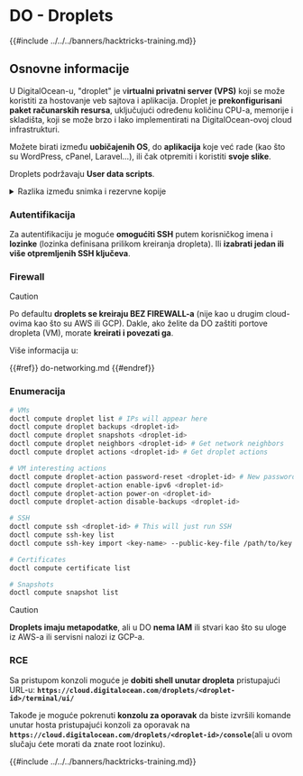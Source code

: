 # DO - Droplets

{{#include ../../../banners/hacktricks-training.md}}

## Osnovne informacije

U DigitalOcean-u, "droplet" je v**irtualni privatni server (VPS)** koji se može koristiti za hostovanje veb sajtova i aplikacija. Droplet je **prekonfigurisani paket računarskih resursa**, uključujući određenu količinu CPU-a, memorije i skladišta, koji se može brzo i lako implementirati na DigitalOcean-ovoj cloud infrastrukturi.

Možete birati između **uobičajenih OS**, do **aplikacija** koje već rade (kao što su WordPress, cPanel, Laravel...), ili čak otpremiti i koristiti **svoje slike**.

Droplets podržavaju **User data scripts**.

<details>

<summary>Razlika između snimka i rezervne kopije</summary>

U DigitalOcean-u, snimak je tačka u vremenu kopija diska Dropleta. Započinje stanje diska Dropleta u trenutku kada je snimak napravljen, uključujući operativni sistem, instalirane aplikacije i sve datoteke i podatke na disku.

Snimci se mogu koristiti za kreiranje novih Dropleta sa istom konfiguracijom kao originalni Droplet, ili za vraćanje Dropleta u stanje u kojem je bio kada je snimak napravljen. Snimci se čuvaju na DigitalOcean-ovoj usluzi za skladištenje objekata, i oni su inkrementalni, što znači da se čuvaju samo promene od poslednjeg snimka. Ovo ih čini efikasnim za korišćenje i isplativim za skladištenje.

S druge strane, rezervna kopija je potpuna kopija Dropleta, uključujući operativni sistem, instalirane aplikacije, datoteke i podatke, kao i postavke i metapodatke Dropleta. Rezervne kopije se obično vrše prema redovnom rasporedu, i one hvataju celo stanje Dropleta u određenom trenutku.

Za razliku od snimaka, rezervne kopije se čuvaju u komprimovanom i enkriptovanom formatu, i one se prenose sa DigitalOcean-ove infrastrukture na udaljenu lokaciju radi čuvanja. Ovo čini rezervne kopije idealnim za oporavak od katastrofa, jer pružaju potpunu kopiju Dropleta koja se može obnoviti u slučaju gubitka podataka ili drugih katastrofalnih događaja.

Ukratko, snimci su tačke u vremenu kopije diska Dropleta, dok su rezervne kopije potpune kopije Dropleta, uključujući njegove postavke i metapodatke. Snimci se čuvaju na DigitalOcean-ovoj usluzi za skladištenje objekata, dok se rezervne kopije prenose sa DigitalOcean-ove infrastrukture na udaljenu lokaciju. I snimci i rezervne kopije se mogu koristiti za vraćanje Dropleta, ali su snimci efikasniji za korišćenje i skladištenje, dok rezervne kopije pružaju sveobuhvatnije rešenje za oporavak od katastrofa.

</details>

### Autentifikacija

Za autentifikaciju je moguće **omogućiti SSH** putem korisničkog imena i **lozinke** (lozinka definisana prilikom kreiranja dropleta). Ili **izabrati jedan ili više otpremljenih SSH ključeva**.

### Firewall

> [!CAUTION]
> Po defaultu **droplets se kreiraju BEZ FIREWALL-a** (nije kao u drugim cloud-ovima kao što su AWS ili GCP). Dakle, ako želite da DO zaštiti portove dropleta (VM), morate **kreirati i povezati ga**.

Više informacija u:

{{#ref}}
do-networking.md
{{#endref}}

### Enumeracija
```bash
# VMs
doctl compute droplet list # IPs will appear here
doctl compute droplet backups <droplet-id>
doctl compute droplet snapshots <droplet-id>
doctl compute droplet neighbors <droplet-id> # Get network neighbors
doctl compute droplet actions <droplet-id> # Get droplet actions

# VM interesting actions
doctl compute droplet-action password-reset <droplet-id> # New password is emailed to the user
doctl compute droplet-action enable-ipv6 <droplet-id>
doctl compute droplet-action power-on <droplet-id>
doctl compute droplet-action disable-backups <droplet-id>

# SSH
doctl compute ssh <droplet-id> # This will just run SSH
doctl compute ssh-key list
doctl compute ssh-key import <key-name> --public-key-file /path/to/key.pub

# Certificates
doctl compute certificate list

# Snapshots
doctl compute snapshot list
```
> [!CAUTION]
> **Droplets imaju metapodatke**, ali u DO **nema IAM** ili stvari kao što su uloge iz AWS-a ili servisni nalozi iz GCP-a.

### RCE

Sa pristupom konzoli moguće je **dobiti shell unutar dropleta** pristupajući URL-u: **`https://cloud.digitalocean.com/droplets/<droplet-id>/terminal/ui/`**

Takođe je moguće pokrenuti **konzolu za oporavak** da biste izvršili komande unutar hosta pristupajući konzoli za oporavak na **`https://cloud.digitalocean.com/droplets/<droplet-id>/console`**(ali u ovom slučaju ćete morati da znate root lozinku).

{{#include ../../../banners/hacktricks-training.md}}
